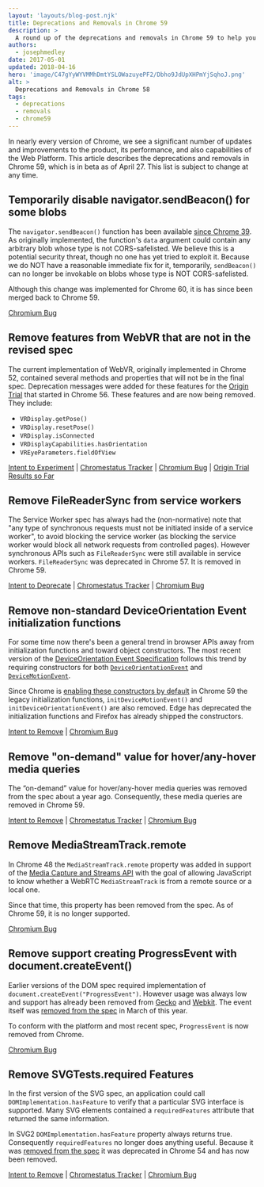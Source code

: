 ```yaml
---
layout: 'layouts/blog-post.njk'
title: Deprecations and Removals in Chrome 59
description: >
  A round up of the deprecations and removals in Chrome 59 to help you plan.
authors:
  - josephmedley
date: 2017-05-01
updated: 2018-04-16
hero: 'image/C47gYyWYVMMhDmtYSLOWazuyePF2/Dbho9JdUpXHPmYjSqhoJ.png'
alt: >
  Deprecations and Removals in Chrome 58
tags:
  - deprecations
  - removals
  - chrome59
---
```


In nearly every version of Chrome, we see a significant number of updates and
improvements to the product, its performance, and also capabilities of the Web
Platform. This article describes the deprecations and removals in Chrome 59,
which is in beta as of April 27. This list is subject to change at any time.

## Temporarily disable navigator.sendBeacon() for some blobs

The `navigator.sendBeacon()` function has been available
[since Chrome 39](https://www.chromestatus.com/feature/5517433905348608).
As originally implemented, the function's `data` argument could contain any
arbitrary blob whose type is not CORS-safelisted. We believe this is a potential
security threat, though no one has yet tried to exploit it. Because we do NOT
have a reasonable immediate fix for it, temporarily, `sendBeacon()` can no
longer be invokable on blobs whose type is NOT CORS-safelisted.

Although this change was implemented for Chrome 60, it is has since been merged
back to Chrome 59.

[Chromium Bug](https://bugs.chromium.org/p/chromium/issues/detail?id=720283)

## Remove features from WebVR that are not in the revised spec

The current implementation of WebVR, originally implemented in Chrome 52,
contained several methods and properties that will not be in the final spec.
Deprecation messages were added for these features for the
[Origin Trial](https://github.com/GoogleChrome/OriginTrials/blob/gh-pages/developer-guide.md)
that started in Chrome 56. These features and are now being removed. They include:

- `VRDisplay.getPose()`
- `VRDisplay.resetPose()`
- `VRDisplay.isConnected`
- `VRDisplayCapabilities.hasOrientation`
- `VREyeParameters.fieldOfView`

[Intent to Experiment](https://groups.google.com/a/chromium.org/d/topic/blink-dev/zGAzqfi0e00/discussion) &#124;
[Chromestatus Tracker](https://www.chromestatus.com/feature/4532810371039232) &#124;
[Chromium Bug](https://bugs.chromium.org/p/chromium/issues/detail?id=706561&desc=2) &#124;
[Origin Trial Results so Far](https://groups.google.com/a/chromium.org/d/topic/blink-dev/c41q3tyCBJE/discussion)

## Remove FileReaderSync from service workers

The Service Worker spec has always had the (non-normative) note that "any type
of synchronous requests must not be initiated inside of a service worker", to
avoid blocking the service worker (as blocking the service worker would block
all network requests from controlled pages). However synchronous APIs such as
`FileReaderSync` were still available in service workers. `FileReaderSync` was
deprecated in Chrome 57. It is removed in Chrome 59.

[Intent to Deprecate](https://groups.google.com/a/chromium.org/d/topic/blink-dev/cjWtqRD6iw8/discussion) &#124;
[Chromestatus Tracker](https://www.chromestatus.com/feature/5739144722513920) &#124;
[Chromium Bug](https://bugs.chromium.org/p/chromium/issues/detail?id=688586)

## Remove non-standard DeviceOrientation Event initialization functions

For some time now there's been a general trend in browser APIs away from
initialization functions and toward object constructors. The most recent version
of the [DeviceOrientation Event Specification](https://w3c.github.io/deviceorientation/spec-source-orientation.html)
follows this trend by requiring constructors for both
[`DeviceOrientationEvent`](https://developer.mozilla.org/docs/Web/API/DeviceOrientationEvent/DeviceOrientationEvent)
and [`DeviceMotionEvent`](https://developer.mozilla.org/docs/Web/API/DeviceMotionEvent/DeviceMotionEvent).

Since Chrome is
[enabling these constructors by default](https://www.chromestatus.com/features/4659236399218688)
in Chrome 59 the legacy initialization functions, `initDeviceMotionEvent()` and
`initDeviceOrientationEvent()` are also removed. Edge has deprecated the
initialization functions and Firefox has already shipped the constructors.

[Intent to Remove](https://groups.google.com/a/chromium.org/d/topic/blink-dev/XlnBk6qzkuw/discussion) &#124;
[Chromium Bug](https://bugs.chromium.org/p/chromium/issues/detail?id=697598)

## Remove "on-demand" value for hover/any-hover media queries

The “on-demand” value for hover/any-hover media queries was removed from the
spec about a year ago. Consequently, these media queries are removed in Chrome 59.

[Intent to Remove](https://groups.google.com/a/chromium.org/d/topic/blink-dev/-sTmxMpl6iI/discussion) &#124;
[Chromestatus Tracker](https://www.chromestatus.com/feature/4719452646014976) &#124;
[Chromium Bug](https://bugs.chromium.org/p/chromium/issues/detail?id=654861)

## Remove MediaStreamTrack.remote

In Chrome 48 the `MediaStreamTrack.remote` property was added in support of the
[Media Capture and Streams API](https://w3c.github.io/mediacapture-main/)
with the goal of allowing JavaScript to know whether a WebRTC `MediaStreamTrack`
is from a remote source or a local one.

Since that time, this property has been removed from the spec. As of
Chrome 59, it is no longer supported.

[Chromium Bug](https://bugs.chromium.org/p/chromium/issues/detail?id=598704)

## Remove support creating ProgressEvent with document.createEvent()

Earlier versions of the DOM spec required implementation of
`document.createEvent("ProgressEvent")`. However usage was always low and
support has already been removed from
[Gecko](https://bugzilla.mozilla.org/show_bug.cgi?id=843489) and
[Webkit](https://bugs.webkit.org/show_bug.cgi?id=71340). The event itself was
[removed from the spec](https://github.com/whatwg/dom/pull/421/files) in March
of this year.

To conform with the platform and most recent spec, `ProgressEvent` is now removed from Chrome.

[Chromium Bug](https://bugs.chromium.org/p/chromium/issues/detail?id=703559)

## Remove SVGTests.required Features

In the first version of the SVG spec, an application could call
`DOMImplementation.hasFeature` to verify that a particular SVG interface is
supported. Many SVG elements contained a `requiredFeatures` attribute that
returned the same information.

In SVG2 `DOMImplementation.hasFeature` property always returns true.
Consequently `requiredFeatures` no longer does anything useful. Because it was
[removed from the spec](https://github.com/w3c/svgwg/commit/9a30d01f6410dc516c5f874d71e957230a3448cd)
it was deprecated in Chrome 54 and has now been removed.

[Intent to Remove](https://groups.google.com/a/chromium.org/d/topic/blink-dev/qiFyionxCYg/discussion) &#124;
[Chromestatus Tracker](https://www.chromestatus.com/feature/5720709590417408) &#124;
[Chromium Bug](https://bugs.chromium.org/p/chromium/issues/detail?id=635420)
